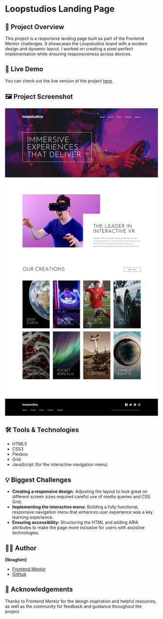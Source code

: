 # Loopstudios Landing Page

## 📄 Project Overview

This project is a responsive landing page built as part of the Frontend Mentor challenges. It showcases the Loopstudios brand with a modern design and dynamic layout. I worked on creating a pixel-perfect implementation while ensuring responsiveness across devices.

## 🚀 Live Demo

You can check out the live version of the project [here](https://soy-ibrag.github.io/Frontend-Mentor-Loopstudios-Landing-Page-Challenge/).

## 🖼️ Project Screenshot

![Screenshot of the project](./design/desktop-design.jpg)

## 🛠️ Tools & Technologies

- HTML5
- CSS3
- Flexbox
- Grid
- JavaScript (for the interactive navigation menu)

## 💡 Biggest Challenges

- **Creating a responsive design:** Adjusting the layout to look great on different screen sizes required careful use of media queries and CSS Grid.
- **Implementing the interactive menu:** Building a fully functional, responsive navigation menu that enhances user experience was a key learning experience.
- **Ensuring accessibility:** Structuring the HTML and adding ARIA attributes to make the page more inclusive for users with assistive technologies.

## 🧑‍💻 Author

**[Ibraghim]**

- [Frontend Mentor](https://www.frontendmentor.io/profile/Soy-Ibrag)
- [GitHub](https://github.com/Soy-Ibrag)

## 🙌 Acknowledgements

Thanks to Frontend Mentor for the design inspiration and helpful resources, as well as the community for feedback and guidance throughout the project.
